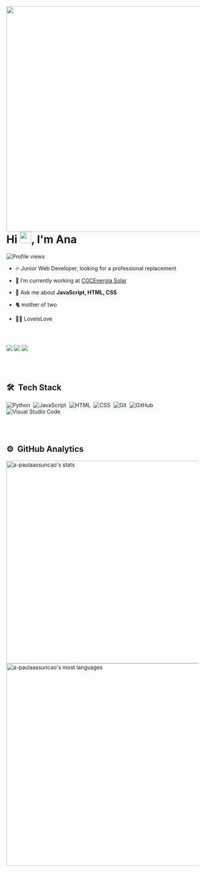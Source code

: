 <img align="right" height="590em" src="https://raw.githubusercontent.com/gist/a-paulaassuncao/22326148b2ec4c78e1299a7d5429a670/raw/2d6647e02852481cbe9ea262a53493db1adb5394/githubcar.svg"/>

<h1 align="left">Hi <img src="https://raw.githubusercontent.com/a-paulaassuncao/a-paulaassuncao/master/hi.gif" height="30px">, I'm Ana</h1>
<p align="left"> <img src="https://komarev.com/ghpvc/?username=a-paulaassuncao&color=red" alt="Profile views" /> </p>

- 🔥 Junior Web Developer, looking for a professional replacement

- 🔭 I’m currently working at [CGCEnergia Solar](https://cgc-energia.com.br/)

- 💬 Ask me about **JavaScript, HTML, CSS**

- 🐈 mother of two

- 🏳️‍🌈 LoveisLove

<br>

##
<div> 
  <a href="https://www.instagram.com/a_paulaassuncao" target="_blank"><img src="https://img.shields.io/badge/-Instagram-%23E4405F?style=for-the-badge&logo=instagram&logoColor=white" target="_blank"></a>
 	<a href="https://www.twitch.tv/lorddark16t" target="_blank"><img src="https://img.shields.io/badge/Twitch-9146FF?style=for-the-badge&logo=twitch&logoColor=white" target="_blank"></a>
  <a href="https://www.linkedin.com/in/a-paulaassuncao/" target="_blank"><img src="https://img.shields.io/badge/-LinkedIn-%230077B5?style=for-the-badge&logo=linkedin&logoColor=white" target="_blank"></a> 
  
</div>

<br><br>

## 🛠 &nbsp;Tech Stack

![Python](https://img.shields.io/badge/-Python-05122A?style=flat&logo=python)&nbsp;
![JavaScript](https://img.shields.io/badge/-JavaScript-05122A?style=flat&logo=javascript)&nbsp;
![HTML](https://img.shields.io/badge/-HTML-05122A?style=flat&logo=HTML5)&nbsp;
![CSS](https://img.shields.io/badge/-CSS-05122A?style=flat&logo=CSS3&logoColor=1572B6)&nbsp;
![Git](https://img.shields.io/badge/-Git-05122A?style=flat&logo=git)&nbsp;
![GitHub](https://img.shields.io/badge/-GitHub-05122A?style=flat&logo=github)&nbsp;
![Visual Studio Code](https://img.shields.io/badge/-Visual%20Studio%20Code-05122A?style=flat&logo=visual-studio-code&logoColor=007ACC)&nbsp;

<br><br>

## ⚙️ &nbsp;GitHub Analytics

<p align="left">
<img width="530em" src="https://github-readme-stats.vercel.app/api?username=a-paulaassuncao&show_icons=true&theme=vision-friendly-dark" alt="a-paulaassuncao's stats"/>
<img width="530em" src="https://github-readme-stats.vercel.app/api/top-langs/?username=a-paulaassuncao&layout=compact&theme=vision-friendly-dark" alt="a-paulaassuncao's most languages"/>
</p>
